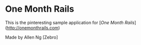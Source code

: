 # One Month Rails

This is the pinteresting sample application for
[*One Month Rails*] (http://onemonthrails.com)

Made by Allen Ng [Zebro]
